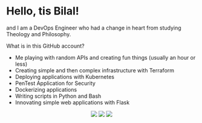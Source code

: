 # Hello, tis Bilal! 

and I am a DevOps Engineer who had a change in heart from studying Theology and Philosophy.

What is in this GitHub account?

- Me playing with random APIs and creating fun things (usually an hour or less)
- Creating simple and then complex infrastructure with Terraform
- Deploying applications with Kubernetes
- PenTest Application for Security
- Dockerizing applications
- Writing scripts in Python and Bash
- Innovating simple web applications with Flask

<p align="center">
  <img src ="https://github-readme-stats.vercel.app/api?username=BMustafa97&show_icons=true&count_private=true&theme=darcula&hide_border=true&hide=issues,contribs&bg_color=00000000">
  <img src ="https://github-readme-stats.vercel.app/api/top-langs/?username=BMustafa97&layout=compact&hide_border=true&theme=darcula&bg_color=00000000&langs_count=6&hide=jupyter%20notebook,tex,css,php">
  <img src ="https://github-readme-streak-stats.herokuapp.com?user=BMustafa97&theme=darcula&hide_border=true&background=FFFFFF00">
  <br> 
</p>

